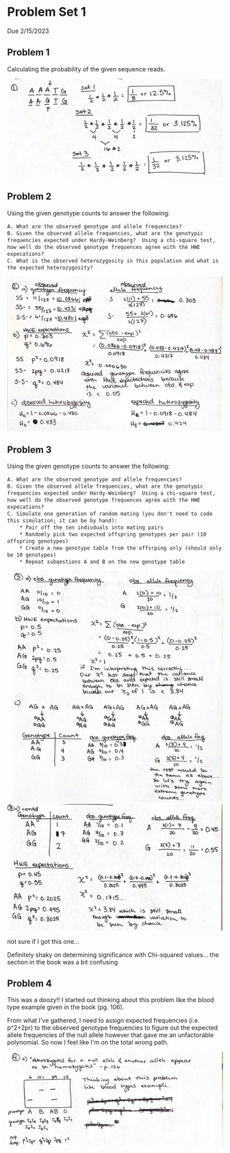 # Problem Set 1
Due 2/15/2023

## Problem 1 
Calculating the probability of the given sequence reads.

![Solution1](MG_images/Prob_1.png)

## Problem 2
Using the given genotype counts to answer the following:

    A. What are the observed genotype and allele frequencies?
    B. Given the observed allele frequencies, what are the genotypic frequencies expected under Hardy-Weinberg?  Using a chi-square test, how well do the observed genotype frequences agree with the HWE expecations?
    C. What is the observed heterozygosity in this population and what is the expected heterozygosity?

![Solution2](MG_images/Prob_2.png)

## Problem 3 
Using the given genotype counts to answer the following:

    A. What are the observed genotype and allele frequencies?
    B. Given the observed allele frequencies, what are the genotypic frequencies expected under Hardy-Weinberg?  Using a chi-square test, how well do the observed genotype frequences agree with the HWE expecations?
    C. Simulate one generation of random mating (you don't need to code this simulation; it can be by hand):
        * Pair off the ten indivduals into mating pairs
        * Randomly pick two expected offspring genotypes per pair (10 offspring genotypes)
        * Create a new genotype table from the offsrping only (should only be 10 genotypes)
        * Repeat subqestions A and B on the new genotype table

![Solution3_pt1](MG_images/Prob_3_1.png)
![Solution3_pt2](MG_images/Prob_3_2.png)

not sure if I got this one... 

Definitely shaky on determining significance with Chi-squared values... the section in the book was a bit confusing

## Problem 4
This was a doozy!! I started out thinking about this problem like the blood type example given in the book (pg. 106). 

From what I've gathered, I need to assign expected frequencies (i.e. p^2+2pr) to the observed genotype frequencies to figure out the expected allele frequencies of the null allele however that gave me an unfactorable polynomial. So now I feel like I'm on the total wrong path.

![Solution4](MG_images/Prob4.png)
